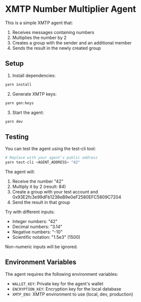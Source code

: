 # XMTP Number Multiplier Agent

This is a simple XMTP agent that:

1. Receives messages containing numbers
2. Multiplies the number by 2
3. Creates a group with the sender and an additional member
4. Sends the result in the newly created group

## Setup

1. Install dependencies:

```bash
yarn install
```

2. Generate XMTP keys:

```bash
yarn gen:keys
```

3. Start the agent:

```bash
yarn dev
```

## Testing

You can test the agent using the test-cli tool:

```bash
# Replace with your agent's public address
yarn test-cli <AGENT_ADDRESS> "42"
```

The agent will:

1. Receive the number "42"
2. Multiply it by 2 (result: 84)
3. Create a group with your test account and 0x93E2fc3e99dFb1238eB9e0eF2580EFC5809C7204
4. Send the result in that group

Try with different inputs:

- Integer numbers: "42"
- Decimal numbers: "3.14"
- Negative numbers: "-10"
- Scientific notation: "1.5e3" (1500)

Non-numeric inputs will be ignored.

## Environment Variables

The agent requires the following environment variables:

- `WALLET_KEY`: Private key for the agent's wallet
- `ENCRYPTION_KEY`: Encryption key for the local database
- `XMTP_ENV`: XMTP environment to use (local, dev, production)
